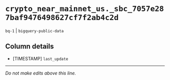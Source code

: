 # `crypto_near_mainnet_us._sbc_7057e287baf9476498627cf7f2ab4c2d`
`bq-1` | `bigquery-public-data`

## Column details
* [TIMESTAMP] `last_update`

-------------------------------------------------------------------------------
*Do not make edits above this line.*
